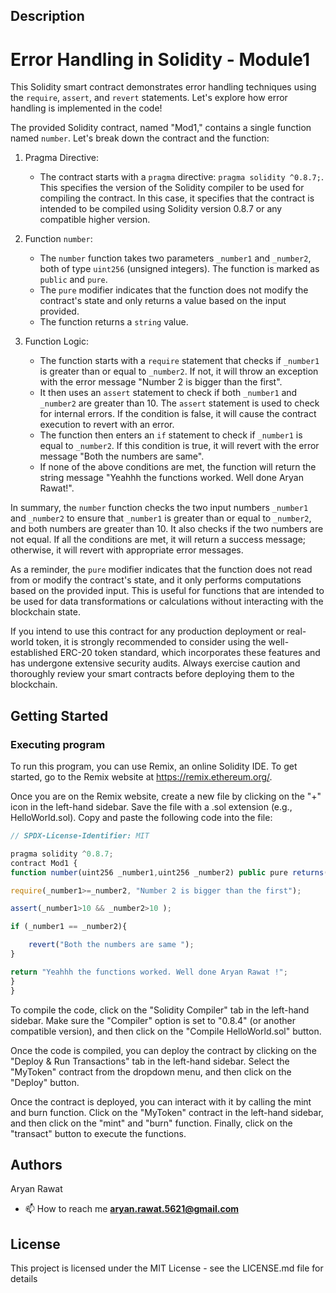 ## Description
# Error Handling in Solidity - Module1

This Solidity smart contract demonstrates error handling techniques using the `require`, `assert`, and `revert` statements. Let's explore how error handling is implemented in the code!


The provided Solidity contract, named "Mod1," contains a single function named `number`. Let's break down the contract and the function:

1. Pragma Directive:
   - The contract starts with a `pragma` directive: `pragma solidity ^0.8.7;`. This specifies the version of the Solidity compiler to be used for compiling the contract. In this case, it specifies that the contract is intended to be compiled using Solidity version 0.8.7 or any compatible higher version.

2. Function `number`:
   - The `number` function takes two parameters `_number1` and `_number2`, both of type `uint256` (unsigned integers). The function is marked as `public` and `pure`.
   - The `pure` modifier indicates that the function does not modify the contract's state and only returns a value based on the input provided.
   - The function returns a `string` value.

3. Function Logic:
   - The function starts with a `require` statement that checks if `_number1` is greater than or equal to `_number2`. If not, it will throw an exception with the error message "Number 2 is bigger than the first".
   - It then uses an `assert` statement to check if both `_number1` and `_number2` are greater than 10. The `assert` statement is used to check for internal errors. If the condition is false, it will cause the contract execution to revert with an error.
   - The function then enters an `if` statement to check if `_number1` is equal to `_number2`. If this condition is true, it will revert with the error message "Both the numbers are same".
   - If none of the above conditions are met, the function will return the string message "Yeahhh the functions worked. Well done Aryan Rawat!".

In summary, the `number` function checks the two input numbers `_number1` and `_number2` to ensure that `_number1` is greater than or equal to `_number2`, and both numbers are greater than 10. It also checks if the two numbers are not equal. If all the conditions are met, it will return a success message; otherwise, it will revert with appropriate error messages.

As a reminder, the `pure` modifier indicates that the function does not read from or modify the contract's state, and it only performs computations based on the provided input. This is useful for functions that are intended to be used for data transformations or calculations without interacting with the blockchain state.


If you intend to use this contract for any production deployment or real-world token, it is strongly recommended to consider using the well-established ERC-20 token standard, which incorporates these features and has undergone extensive security audits. Always exercise caution and thoroughly review your smart contracts before deploying them to the blockchain.

## Getting Started

### Executing program

To run this program, you can use Remix, an online Solidity IDE. To get started, go to the Remix website at https://remix.ethereum.org/.

Once you are on the Remix website, create a new file by clicking on the "+" icon in the left-hand sidebar. Save the file with a .sol extension (e.g., HelloWorld.sol). Copy and paste the following code into the file:

```javascript
// SPDX-License-Identifier: MIT

pragma solidity ^0.8.7;
contract Mod1 {
function number(uint256 _number1,uint256 _number2) public pure returns(string memory) {

require(_number1>=_number2, "Number 2 is bigger than the first");

assert(_number1>10 && _number2>10 );

if (_number1 == _number2){

    revert("Both the numbers are same ");
}

return "Yeahhh the functions worked. Well done Aryan Rawat !";
} 
}

```

To compile the code, click on the "Solidity Compiler" tab in the left-hand sidebar. Make sure the "Compiler" option is set to "0.8.4" (or another compatible version), and then click on the "Compile HelloWorld.sol" button.

Once the code is compiled, you can deploy the contract by clicking on the "Deploy & Run Transactions" tab in the left-hand sidebar. Select the "MyToken" contract from the dropdown menu, and then click on the "Deploy" button.

Once the contract is deployed, you can interact with it by calling the mint and burn function. Click on the "MyToken" contract in the left-hand sidebar, and then click on the "mint" and "burn" function. Finally, click on the "transact" button to execute the functions.

## Authors

Aryan Rawat 
- 📫 How to reach me **aryan.rawat.5621@gmail.com**

## License

This project is licensed under the MIT License - see the LICENSE.md file for details
